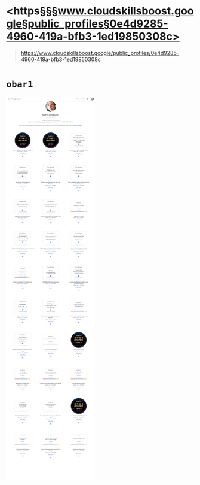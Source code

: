 
# <https§§§www.cloudskillsboost.google§public_profiles§0e4d9285-4960-419a-bfb3-1ed19850308c>
> <https://www.cloudskillsboost.google/public_profiles/0e4d9285-4960-419a-bfb3-1ed19850308c>

# `obar1`

![](1695699777642.png)